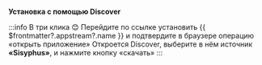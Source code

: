 **Установка с помощью Discover**

:::info В три клика :blush:
Перейдите по ссылке <a :href="'appstream://' + $frontmatter?.appstream?.id">установить {{ $frontmatter?.appstream?.name }}</a> и подтвердите в браузере операцию «открыть приложение» Откроется Discover, выберите в нём источник **«Sisyphus»**, и нажмите кнопку «скачать»
:::
